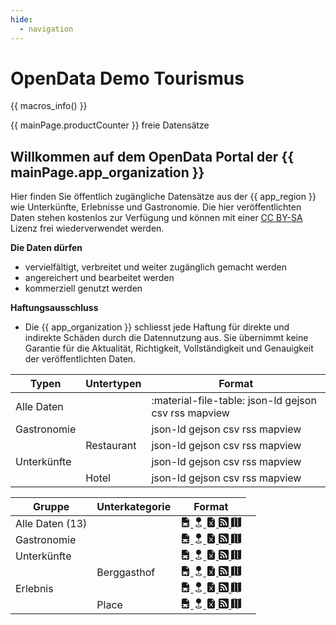 ```yaml
---
hide:
  - navigation
---
```


# OpenData Demo Tourismus

{{ macros_info() }}

{{ mainPage.productCounter }} freie Datensätze

## Willkommen auf dem OpenData Portal der {{ mainPage.app_organization }}

Hier finden Sie öffentlich zugängliche Datensätze aus der {{ app_region }} wie Unterkünfte, Erlebnisse und Gastronomie. Die hier veröffentlichten Daten stehen kostenlos zur Verfügung und können mit einer [CC BY-SA](https://creativecommons.org/licenses/by-sa/4.0/deed.de) Lizenz frei wiederverwendet werden.

**Die Daten dürfen**

- vervielfältigt, verbreitet und weiter zugänglich gemacht werden
- angereichert und bearbeitet werden
- kommerziell genutzt werden

**Haftungsausschluss**

- Die {{ app_organization }} schliesst jede Haftung für direkte und indirekte Schäden durch die Datennutzung aus. Sie übernimmt keine Garantie für die Aktualität, Richtigkeit, Vollständigkeit und Genauigkeit der veröffentlichten Daten.

| Typen       | Untertypen | Format                         |
| ----------- | ---------- | ------------------------------ |
| Alle Daten  |            | :material-file-table: json-ld gejson csv rss mapview |
| Gastronomie |            | json-ld gejson csv rss mapview |
|             | Restaurant | json-ld gejson csv rss mapview |
| Unterkünfte |            | json-ld gejson csv rss mapview |
|             | Hotel      | json-ld gejson csv rss mapview |

<div class="table-responsive">
					<table class="table">
						<thead>
							<tr>
								<th>Gruppe</th>
								<th>Unterkategorie</th>
								<th>Format</th>
							</tr>
						</thead>
						<tbody>
							<tr>
								<td>Alle Daten (13)</td>
								<td></td>
								<td>
									<a href="/api/products.json" class="btn btn-primary btn-sm" data-bs-toggle="tooltip" data-bss-tooltip="" type="button" title="" data-bs-original-title="json-ld">
										<svg xmlns="http://www.w3.org/2000/svg" width="1em" height="1em" fill="currentColor" viewBox="0 0 16 16" class="bi bi-file-earmark-spreadsheet-fill" title="json-ld">
											<path d="M9.293 0H4a2 2 0 0 0-2 2v12a2 2 0 0 0 2 2h8a2 2 0 0 0 2-2V4.707A1 1 0 0 0 13.707 4L10 .293A1 1 0 0 0 9.293 0zM9.5 3.5v-2l3 3h-2a1 1 0 0 1-1-1zM3 9h10v1h-3v2h3v1h-3v2H9v-2H6v2H5v-2H3v-1h2v-2H3V9z"></path>
										</svg>
									</a>
									<a href="/api/products.geojson" class="btn btn-primary btn-sm" data-bs-toggle="tooltip" data-bss-tooltip="" type="button" title="" data-bs-original-title="geojson">
										<svg xmlns="http://www.w3.org/2000/svg" width="1em" height="1em" fill="currentColor" viewBox="0 0 16 16" class="bi bi-geo-fill" title="geojson">
											<path fill-rule="evenodd" d="M4 4a4 4 0 1 1 4.5 3.969V13.5a.5.5 0 0 1-1 0V7.97A4 4 0 0 1 4 3.999zm2.493 8.574a.5.5 0 0 1-.411.575c-.712.118-1.28.295-1.655.493a1.319 1.319 0 0 0-.37.265.301.301 0 0 0-.057.09V14l.002.008a.147.147 0 0 0 .016.033.617.617 0 0 0 .145.15c.165.13.435.27.813.395.751.25 1.82.414 3.024.414s2.273-.163 3.024-.414c.378-.126.648-.265.813-.395a.619.619 0 0 0 .146-.15.148.148 0 0 0 .015-.033L12 14v-.004a.301.301 0 0 0-.057-.09 1.318 1.318 0 0 0-.37-.264c-.376-.198-.943-.375-1.655-.493a.5.5 0 1 1 .164-.986c.77.127 1.452.328 1.957.594C12.5 13 13 13.4 13 14c0 .426-.26.752-.544.977-.29.228-.68.413-1.116.558-.878.293-2.059.465-3.34.465-1.281 0-2.462-.172-3.34-.465-.436-.145-.826-.33-1.116-.558C3.26 14.752 3 14.426 3 14c0-.599.5-1 .961-1.243.505-.266 1.187-.467 1.957-.594a.5.5 0 0 1 .575.411z"></path>
										</svg>
									</a>
									<a href="/api/products.csv" class="btn btn-primary btn-sm" data-bs-toggle="tooltip" data-bss-tooltip="" type="button" title="" data-bs-original-title="csv">
										<svg xmlns="http://www.w3.org/2000/svg" width="1em" height="1em" fill="currentColor" viewBox="0 0 16 16" class="bi bi-file-earmark-excel-fill" title="csv">
											<path d="M9.293 0H4a2 2 0 0 0-2 2v12a2 2 0 0 0 2 2h8a2 2 0 0 0 2-2V4.707A1 1 0 0 0 13.707 4L10 .293A1 1 0 0 0 9.293 0zM9.5 3.5v-2l3 3h-2a1 1 0 0 1-1-1zM5.884 6.68 8 9.219l2.116-2.54a.5.5 0 1 1 .768.641L8.651 10l2.233 2.68a.5.5 0 0 1-.768.64L8 10.781l-2.116 2.54a.5.5 0 0 1-.768-.641L7.349 10 5.116 7.32a.5.5 0 1 1 .768-.64z"></path>
										</svg>
									</a>
									<a href="/api/products.rss" class="btn btn-primary btn-sm" data-bs-toggle="tooltip" data-bss-tooltip="" type="button" title="" data-bs-original-title="rss">
										<svg xmlns="http://www.w3.org/2000/svg" width="1em" height="1em" fill="currentColor" viewBox="0 0 16 16" class="bi bi-rss-fill" title="rss">
											<path d="M2 0a2 2 0 0 0-2 2v12a2 2 0 0 0 2 2h12a2 2 0 0 0 2-2V2a2 2 0 0 0-2-2H2zm1.5 2.5c5.523 0 10 4.477 10 10a1 1 0 1 1-2 0 8 8 0 0 0-8-8 1 1 0 0 1 0-2zm0 4a6 6 0 0 1 6 6 1 1 0 1 1-2 0 4 4 0 0 0-4-4 1 1 0 0 1 0-2zm.5 7a1.5 1.5 0 1 1 0-3 1.5 1.5 0 0 1 0 3z"></path>
										</svg>
									</a>
									<a href="/api/products.map" class="btn btn-secondary btn-sm" data-bs-toggle="tooltip" data-bss-tooltip="" type="button" title="" data-bs-original-title="mapview">
										<svg xmlns="http://www.w3.org/2000/svg" width="1em" height="1em" fill="currentColor" viewBox="0 0 16 16" class="bi bi-map-fill" title="mapview">
											<path fill-rule="evenodd" d="M16 .5a.5.5 0 0 0-.598-.49L10.5.99 5.598.01a.5.5 0 0 0-.196 0l-5 1A.5.5 0 0 0 0 1.5v14a.5.5 0 0 0 .598.49l4.902-.98 4.902.98a.502.502 0 0 0 .196 0l5-1A.5.5 0 0 0 16 14.5V.5zM5 14.09V1.11l.5-.1.5.1v12.98l-.402-.08a.498.498 0 0 0-.196 0L5 14.09zm5 .8V1.91l.402.08a.5.5 0 0 0 .196 0L11 1.91v12.98l-.5.1-.5-.1z"></path>
										</svg>
									</a>
								</td>
								<td></td>
							</tr>
              							<tr>
								<td>Gastronomie</td>
                <td></td>
								<td><a href="/api/category/ziggy_gastronomie" class="btn btn-primary btn-sm" data-bs-toggle="tooltip" data-bss-tooltip="" type="button" title="" data-bs-original-title="json-ld">
	<svg xmlns="http://www.w3.org/2000/svg" width="1em" height="1em" fill="currentColor" viewBox="0 0 16 16" class="bi bi-file-earmark-spreadsheet-fill" title="json-ld">
		<path d="M9.293 0H4a2 2 0 0 0-2 2v12a2 2 0 0 0 2 2h8a2 2 0 0 0 2-2V4.707A1 1 0 0 0 13.707 4L10 .293A1 1 0 0 0 9.293 0zM9.5 3.5v-2l3 3h-2a1 1 0 0 1-1-1zM3 9h10v1h-3v2h3v1h-3v2H9v-2H6v2H5v-2H3v-1h2v-2H3V9z"></path>
	</svg>
</a>
<a href="/api/category/ziggy_gastronomie.geojson" class="btn btn-primary btn-sm" data-bs-toggle="tooltip" data-bss-tooltip="" type="button" title="" data-bs-original-title="geojson">
	<svg xmlns="http://www.w3.org/2000/svg" width="1em" height="1em" fill="currentColor" viewBox="0 0 16 16" class="bi bi-geo-fill" title="geojson">
		<path fill-rule="evenodd" d="M4 4a4 4 0 1 1 4.5 3.969V13.5a.5.5 0 0 1-1 0V7.97A4 4 0 0 1 4 3.999zm2.493 8.574a.5.5 0 0 1-.411.575c-.712.118-1.28.295-1.655.493a1.319 1.319 0 0 0-.37.265.301.301 0 0 0-.057.09V14l.002.008a.147.147 0 0 0 .016.033.617.617 0 0 0 .145.15c.165.13.435.27.813.395.751.25 1.82.414 3.024.414s2.273-.163 3.024-.414c.378-.126.648-.265.813-.395a.619.619 0 0 0 .146-.15.148.148 0 0 0 .015-.033L12 14v-.004a.301.301 0 0 0-.057-.09 1.318 1.318 0 0 0-.37-.264c-.376-.198-.943-.375-1.655-.493a.5.5 0 1 1 .164-.986c.77.127 1.452.328 1.957.594C12.5 13 13 13.4 13 14c0 .426-.26.752-.544.977-.29.228-.68.413-1.116.558-.878.293-2.059.465-3.34.465-1.281 0-2.462-.172-3.34-.465-.436-.145-.826-.33-1.116-.558C3.26 14.752 3 14.426 3 14c0-.599.5-1 .961-1.243.505-.266 1.187-.467 1.957-.594a.5.5 0 0 1 .575.411z"></path>
	</svg>
</a>
<a href="/api/category/ziggy_gastronomie.csv" class="btn btn-primary btn-sm" data-bs-toggle="tooltip" data-bss-tooltip="" type="button" title="" data-bs-original-title="csv">
	<svg xmlns="http://www.w3.org/2000/svg" width="1em" height="1em" fill="currentColor" viewBox="0 0 16 16" class="bi bi-file-earmark-excel-fill" title="csv">
		<path d="M9.293 0H4a2 2 0 0 0-2 2v12a2 2 0 0 0 2 2h8a2 2 0 0 0 2-2V4.707A1 1 0 0 0 13.707 4L10 .293A1 1 0 0 0 9.293 0zM9.5 3.5v-2l3 3h-2a1 1 0 0 1-1-1zM5.884 6.68 8 9.219l2.116-2.54a.5.5 0 1 1 .768.641L8.651 10l2.233 2.68a.5.5 0 0 1-.768.64L8 10.781l-2.116 2.54a.5.5 0 0 1-.768-.641L7.349 10 5.116 7.32a.5.5 0 1 1 .768-.64z"></path>
	</svg>
</a>
<a href="/api/category/ziggy_gastronomie.rss" class="btn btn-primary btn-sm" data-bs-toggle="tooltip" data-bss-tooltip="" type="button" title="" data-bs-original-title="rss">
	<svg xmlns="http://www.w3.org/2000/svg" width="1em" height="1em" fill="currentColor" viewBox="0 0 16 16" class="bi bi-rss-fill" title="rss">
		<path d="M2 0a2 2 0 0 0-2 2v12a2 2 0 0 0 2 2h12a2 2 0 0 0 2-2V2a2 2 0 0 0-2-2H2zm1.5 2.5c5.523 0 10 4.477 10 10a1 1 0 1 1-2 0 8 8 0 0 0-8-8 1 1 0 0 1 0-2zm0 4a6 6 0 0 1 6 6 1 1 0 1 1-2 0 4 4 0 0 0-4-4 1 1 0 0 1 0-2zm.5 7a1.5 1.5 0 1 1 0-3 1.5 1.5 0 0 1 0 3z"></path>
	</svg>
</a>
<a href="/api/category/ziggy_gastronomie.map" class="btn btn-secondary btn-sm" data-bs-toggle="tooltip" data-bss-tooltip="" type="button" title="" data-bs-original-title="mapview">
	<svg xmlns="http://www.w3.org/2000/svg" width="1em" height="1em" fill="currentColor" viewBox="0 0 16 16" class="bi bi-map-fill" title="mapview">
		<path fill-rule="evenodd" d="M16 .5a.5.5 0 0 0-.598-.49L10.5.99 5.598.01a.5.5 0 0 0-.196 0l-5 1A.5.5 0 0 0 0 1.5v14a.5.5 0 0 0 .598.49l4.902-.98 4.902.98a.502.502 0 0 0 .196 0l5-1A.5.5 0 0 0 16 14.5V.5zM5 14.09V1.11l.5-.1.5.1v12.98l-.402-.08a.498.498 0 0 0-.196 0L5 14.09zm5 .8V1.91l.402.08a.5.5 0 0 0 .196 0L11 1.91v12.98l-.5.1-.5-.1z"></path>
	</svg>
</a>
</td>
							</tr>
              	          							<tr>
								<td>Unterkünfte</td>
                <td></td>
								<td><a href="/api/category/ziggy_unterkuenfte" class="btn btn-primary btn-sm" data-bs-toggle="tooltip" data-bss-tooltip="" type="button" title="" data-bs-original-title="json-ld">
	<svg xmlns="http://www.w3.org/2000/svg" width="1em" height="1em" fill="currentColor" viewBox="0 0 16 16" class="bi bi-file-earmark-spreadsheet-fill" title="json-ld">
		<path d="M9.293 0H4a2 2 0 0 0-2 2v12a2 2 0 0 0 2 2h8a2 2 0 0 0 2-2V4.707A1 1 0 0 0 13.707 4L10 .293A1 1 0 0 0 9.293 0zM9.5 3.5v-2l3 3h-2a1 1 0 0 1-1-1zM3 9h10v1h-3v2h3v1h-3v2H9v-2H6v2H5v-2H3v-1h2v-2H3V9z"></path>
	</svg>
</a>
<a href="/api/category/ziggy_unterkuenfte.geojson" class="btn btn-primary btn-sm" data-bs-toggle="tooltip" data-bss-tooltip="" type="button" title="" data-bs-original-title="geojson">
	<svg xmlns="http://www.w3.org/2000/svg" width="1em" height="1em" fill="currentColor" viewBox="0 0 16 16" class="bi bi-geo-fill" title="geojson">
		<path fill-rule="evenodd" d="M4 4a4 4 0 1 1 4.5 3.969V13.5a.5.5 0 0 1-1 0V7.97A4 4 0 0 1 4 3.999zm2.493 8.574a.5.5 0 0 1-.411.575c-.712.118-1.28.295-1.655.493a1.319 1.319 0 0 0-.37.265.301.301 0 0 0-.057.09V14l.002.008a.147.147 0 0 0 .016.033.617.617 0 0 0 .145.15c.165.13.435.27.813.395.751.25 1.82.414 3.024.414s2.273-.163 3.024-.414c.378-.126.648-.265.813-.395a.619.619 0 0 0 .146-.15.148.148 0 0 0 .015-.033L12 14v-.004a.301.301 0 0 0-.057-.09 1.318 1.318 0 0 0-.37-.264c-.376-.198-.943-.375-1.655-.493a.5.5 0 1 1 .164-.986c.77.127 1.452.328 1.957.594C12.5 13 13 13.4 13 14c0 .426-.26.752-.544.977-.29.228-.68.413-1.116.558-.878.293-2.059.465-3.34.465-1.281 0-2.462-.172-3.34-.465-.436-.145-.826-.33-1.116-.558C3.26 14.752 3 14.426 3 14c0-.599.5-1 .961-1.243.505-.266 1.187-.467 1.957-.594a.5.5 0 0 1 .575.411z"></path>
	</svg>
</a>
<a href="/api/category/ziggy_unterkuenfte.csv" class="btn btn-primary btn-sm" data-bs-toggle="tooltip" data-bss-tooltip="" type="button" title="" data-bs-original-title="csv">
	<svg xmlns="http://www.w3.org/2000/svg" width="1em" height="1em" fill="currentColor" viewBox="0 0 16 16" class="bi bi-file-earmark-excel-fill" title="csv">
		<path d="M9.293 0H4a2 2 0 0 0-2 2v12a2 2 0 0 0 2 2h8a2 2 0 0 0 2-2V4.707A1 1 0 0 0 13.707 4L10 .293A1 1 0 0 0 9.293 0zM9.5 3.5v-2l3 3h-2a1 1 0 0 1-1-1zM5.884 6.68 8 9.219l2.116-2.54a.5.5 0 1 1 .768.641L8.651 10l2.233 2.68a.5.5 0 0 1-.768.64L8 10.781l-2.116 2.54a.5.5 0 0 1-.768-.641L7.349 10 5.116 7.32a.5.5 0 1 1 .768-.64z"></path>
	</svg>
</a>
<a href="/api/category/ziggy_unterkuenfte.rss" class="btn btn-primary btn-sm" data-bs-toggle="tooltip" data-bss-tooltip="" type="button" title="" data-bs-original-title="rss">
	<svg xmlns="http://www.w3.org/2000/svg" width="1em" height="1em" fill="currentColor" viewBox="0 0 16 16" class="bi bi-rss-fill" title="rss">
		<path d="M2 0a2 2 0 0 0-2 2v12a2 2 0 0 0 2 2h12a2 2 0 0 0 2-2V2a2 2 0 0 0-2-2H2zm1.5 2.5c5.523 0 10 4.477 10 10a1 1 0 1 1-2 0 8 8 0 0 0-8-8 1 1 0 0 1 0-2zm0 4a6 6 0 0 1 6 6 1 1 0 1 1-2 0 4 4 0 0 0-4-4 1 1 0 0 1 0-2zm.5 7a1.5 1.5 0 1 1 0-3 1.5 1.5 0 0 1 0 3z"></path>
	</svg>
</a>
<a href="/api/category/ziggy_unterkuenfte.map" class="btn btn-secondary btn-sm" data-bs-toggle="tooltip" data-bss-tooltip="" type="button" title="" data-bs-original-title="mapview">
	<svg xmlns="http://www.w3.org/2000/svg" width="1em" height="1em" fill="currentColor" viewBox="0 0 16 16" class="bi bi-map-fill" title="mapview">
		<path fill-rule="evenodd" d="M16 .5a.5.5 0 0 0-.598-.49L10.5.99 5.598.01a.5.5 0 0 0-.196 0l-5 1A.5.5 0 0 0 0 1.5v14a.5.5 0 0 0 .598.49l4.902-.98 4.902.98a.502.502 0 0 0 .196 0l5-1A.5.5 0 0 0 16 14.5V.5zM5 14.09V1.11l.5-.1.5.1v12.98l-.402-.08a.498.498 0 0 0-.196 0L5 14.09zm5 .8V1.91l.402.08a.5.5 0 0 0 .196 0L11 1.91v12.98l-.5.1-.5-.1z"></path>
	</svg>
</a>
</td>
							</tr>
              							<tr>
								<td></td>
								<td>Berggasthof</td>
								<td><a href="/api/category/ziggy_mountain_inns" class="btn btn-primary btn-sm" data-bs-toggle="tooltip" data-bss-tooltip="" type="button" title="" data-bs-original-title="json-ld">
	<svg xmlns="http://www.w3.org/2000/svg" width="1em" height="1em" fill="currentColor" viewBox="0 0 16 16" class="bi bi-file-earmark-spreadsheet-fill" title="json-ld">
		<path d="M9.293 0H4a2 2 0 0 0-2 2v12a2 2 0 0 0 2 2h8a2 2 0 0 0 2-2V4.707A1 1 0 0 0 13.707 4L10 .293A1 1 0 0 0 9.293 0zM9.5 3.5v-2l3 3h-2a1 1 0 0 1-1-1zM3 9h10v1h-3v2h3v1h-3v2H9v-2H6v2H5v-2H3v-1h2v-2H3V9z"></path>
	</svg>
</a>
<a href="/api/category/ziggy_mountain_inns.geojson" class="btn btn-primary btn-sm" data-bs-toggle="tooltip" data-bss-tooltip="" type="button" title="" data-bs-original-title="geojson">
	<svg xmlns="http://www.w3.org/2000/svg" width="1em" height="1em" fill="currentColor" viewBox="0 0 16 16" class="bi bi-geo-fill" title="geojson">
		<path fill-rule="evenodd" d="M4 4a4 4 0 1 1 4.5 3.969V13.5a.5.5 0 0 1-1 0V7.97A4 4 0 0 1 4 3.999zm2.493 8.574a.5.5 0 0 1-.411.575c-.712.118-1.28.295-1.655.493a1.319 1.319 0 0 0-.37.265.301.301 0 0 0-.057.09V14l.002.008a.147.147 0 0 0 .016.033.617.617 0 0 0 .145.15c.165.13.435.27.813.395.751.25 1.82.414 3.024.414s2.273-.163 3.024-.414c.378-.126.648-.265.813-.395a.619.619 0 0 0 .146-.15.148.148 0 0 0 .015-.033L12 14v-.004a.301.301 0 0 0-.057-.09 1.318 1.318 0 0 0-.37-.264c-.376-.198-.943-.375-1.655-.493a.5.5 0 1 1 .164-.986c.77.127 1.452.328 1.957.594C12.5 13 13 13.4 13 14c0 .426-.26.752-.544.977-.29.228-.68.413-1.116.558-.878.293-2.059.465-3.34.465-1.281 0-2.462-.172-3.34-.465-.436-.145-.826-.33-1.116-.558C3.26 14.752 3 14.426 3 14c0-.599.5-1 .961-1.243.505-.266 1.187-.467 1.957-.594a.5.5 0 0 1 .575.411z"></path>
	</svg>
</a>
<a href="/api/category/ziggy_mountain_inns.csv" class="btn btn-primary btn-sm" data-bs-toggle="tooltip" data-bss-tooltip="" type="button" title="" data-bs-original-title="csv">
	<svg xmlns="http://www.w3.org/2000/svg" width="1em" height="1em" fill="currentColor" viewBox="0 0 16 16" class="bi bi-file-earmark-excel-fill" title="csv">
		<path d="M9.293 0H4a2 2 0 0 0-2 2v12a2 2 0 0 0 2 2h8a2 2 0 0 0 2-2V4.707A1 1 0 0 0 13.707 4L10 .293A1 1 0 0 0 9.293 0zM9.5 3.5v-2l3 3h-2a1 1 0 0 1-1-1zM5.884 6.68 8 9.219l2.116-2.54a.5.5 0 1 1 .768.641L8.651 10l2.233 2.68a.5.5 0 0 1-.768.64L8 10.781l-2.116 2.54a.5.5 0 0 1-.768-.641L7.349 10 5.116 7.32a.5.5 0 1 1 .768-.64z"></path>
	</svg>
</a>
<a href="/api/category/ziggy_mountain_inns.rss" class="btn btn-primary btn-sm" data-bs-toggle="tooltip" data-bss-tooltip="" type="button" title="" data-bs-original-title="rss">
	<svg xmlns="http://www.w3.org/2000/svg" width="1em" height="1em" fill="currentColor" viewBox="0 0 16 16" class="bi bi-rss-fill" title="rss">
		<path d="M2 0a2 2 0 0 0-2 2v12a2 2 0 0 0 2 2h12a2 2 0 0 0 2-2V2a2 2 0 0 0-2-2H2zm1.5 2.5c5.523 0 10 4.477 10 10a1 1 0 1 1-2 0 8 8 0 0 0-8-8 1 1 0 0 1 0-2zm0 4a6 6 0 0 1 6 6 1 1 0 1 1-2 0 4 4 0 0 0-4-4 1 1 0 0 1 0-2zm.5 7a1.5 1.5 0 1 1 0-3 1.5 1.5 0 0 1 0 3z"></path>
	</svg>
</a>
<a href="/api/category/ziggy_mountain_inns.map" class="btn btn-secondary btn-sm" data-bs-toggle="tooltip" data-bss-tooltip="" type="button" title="" data-bs-original-title="mapview">
	<svg xmlns="http://www.w3.org/2000/svg" width="1em" height="1em" fill="currentColor" viewBox="0 0 16 16" class="bi bi-map-fill" title="mapview">
		<path fill-rule="evenodd" d="M16 .5a.5.5 0 0 0-.598-.49L10.5.99 5.598.01a.5.5 0 0 0-.196 0l-5 1A.5.5 0 0 0 0 1.5v14a.5.5 0 0 0 .598.49l4.902-.98 4.902.98a.502.502 0 0 0 .196 0l5-1A.5.5 0 0 0 16 14.5V.5zM5 14.09V1.11l.5-.1.5.1v12.98l-.402-.08a.498.498 0 0 0-.196 0L5 14.09zm5 .8V1.91l.402.08a.5.5 0 0 0 .196 0L11 1.91v12.98l-.5.1-.5-.1z"></path>
	</svg>
</a>
</td>
							</tr>
              	          							<tr>
								<td>Erlebnis</td>
                <td></td>
								<td><a href="/api/category/ziggy_erlebnis" class="btn btn-primary btn-sm" data-bs-toggle="tooltip" data-bss-tooltip="" type="button" title="" data-bs-original-title="json-ld">
	<svg xmlns="http://www.w3.org/2000/svg" width="1em" height="1em" fill="currentColor" viewBox="0 0 16 16" class="bi bi-file-earmark-spreadsheet-fill" title="json-ld">
		<path d="M9.293 0H4a2 2 0 0 0-2 2v12a2 2 0 0 0 2 2h8a2 2 0 0 0 2-2V4.707A1 1 0 0 0 13.707 4L10 .293A1 1 0 0 0 9.293 0zM9.5 3.5v-2l3 3h-2a1 1 0 0 1-1-1zM3 9h10v1h-3v2h3v1h-3v2H9v-2H6v2H5v-2H3v-1h2v-2H3V9z"></path>
	</svg>
</a>
<a href="/api/category/ziggy_erlebnis.geojson" class="btn btn-primary btn-sm" data-bs-toggle="tooltip" data-bss-tooltip="" type="button" title="" data-bs-original-title="geojson">
	<svg xmlns="http://www.w3.org/2000/svg" width="1em" height="1em" fill="currentColor" viewBox="0 0 16 16" class="bi bi-geo-fill" title="geojson">
		<path fill-rule="evenodd" d="M4 4a4 4 0 1 1 4.5 3.969V13.5a.5.5 0 0 1-1 0V7.97A4 4 0 0 1 4 3.999zm2.493 8.574a.5.5 0 0 1-.411.575c-.712.118-1.28.295-1.655.493a1.319 1.319 0 0 0-.37.265.301.301 0 0 0-.057.09V14l.002.008a.147.147 0 0 0 .016.033.617.617 0 0 0 .145.15c.165.13.435.27.813.395.751.25 1.82.414 3.024.414s2.273-.163 3.024-.414c.378-.126.648-.265.813-.395a.619.619 0 0 0 .146-.15.148.148 0 0 0 .015-.033L12 14v-.004a.301.301 0 0 0-.057-.09 1.318 1.318 0 0 0-.37-.264c-.376-.198-.943-.375-1.655-.493a.5.5 0 1 1 .164-.986c.77.127 1.452.328 1.957.594C12.5 13 13 13.4 13 14c0 .426-.26.752-.544.977-.29.228-.68.413-1.116.558-.878.293-2.059.465-3.34.465-1.281 0-2.462-.172-3.34-.465-.436-.145-.826-.33-1.116-.558C3.26 14.752 3 14.426 3 14c0-.599.5-1 .961-1.243.505-.266 1.187-.467 1.957-.594a.5.5 0 0 1 .575.411z"></path>
	</svg>
</a>
<a href="/api/category/ziggy_erlebnis.csv" class="btn btn-primary btn-sm" data-bs-toggle="tooltip" data-bss-tooltip="" type="button" title="" data-bs-original-title="csv">
	<svg xmlns="http://www.w3.org/2000/svg" width="1em" height="1em" fill="currentColor" viewBox="0 0 16 16" class="bi bi-file-earmark-excel-fill" title="csv">
		<path d="M9.293 0H4a2 2 0 0 0-2 2v12a2 2 0 0 0 2 2h8a2 2 0 0 0 2-2V4.707A1 1 0 0 0 13.707 4L10 .293A1 1 0 0 0 9.293 0zM9.5 3.5v-2l3 3h-2a1 1 0 0 1-1-1zM5.884 6.68 8 9.219l2.116-2.54a.5.5 0 1 1 .768.641L8.651 10l2.233 2.68a.5.5 0 0 1-.768.64L8 10.781l-2.116 2.54a.5.5 0 0 1-.768-.641L7.349 10 5.116 7.32a.5.5 0 1 1 .768-.64z"></path>
	</svg>
</a>
<a href="/api/category/ziggy_erlebnis.rss" class="btn btn-primary btn-sm" data-bs-toggle="tooltip" data-bss-tooltip="" type="button" title="" data-bs-original-title="rss">
	<svg xmlns="http://www.w3.org/2000/svg" width="1em" height="1em" fill="currentColor" viewBox="0 0 16 16" class="bi bi-rss-fill" title="rss">
		<path d="M2 0a2 2 0 0 0-2 2v12a2 2 0 0 0 2 2h12a2 2 0 0 0 2-2V2a2 2 0 0 0-2-2H2zm1.5 2.5c5.523 0 10 4.477 10 10a1 1 0 1 1-2 0 8 8 0 0 0-8-8 1 1 0 0 1 0-2zm0 4a6 6 0 0 1 6 6 1 1 0 1 1-2 0 4 4 0 0 0-4-4 1 1 0 0 1 0-2zm.5 7a1.5 1.5 0 1 1 0-3 1.5 1.5 0 0 1 0 3z"></path>
	</svg>
</a>
<a href="/api/category/ziggy_erlebnis.map" class="btn btn-secondary btn-sm" data-bs-toggle="tooltip" data-bss-tooltip="" type="button" title="" data-bs-original-title="mapview">
	<svg xmlns="http://www.w3.org/2000/svg" width="1em" height="1em" fill="currentColor" viewBox="0 0 16 16" class="bi bi-map-fill" title="mapview">
		<path fill-rule="evenodd" d="M16 .5a.5.5 0 0 0-.598-.49L10.5.99 5.598.01a.5.5 0 0 0-.196 0l-5 1A.5.5 0 0 0 0 1.5v14a.5.5 0 0 0 .598.49l4.902-.98 4.902.98a.502.502 0 0 0 .196 0l5-1A.5.5 0 0 0 16 14.5V.5zM5 14.09V1.11l.5-.1.5.1v12.98l-.402-.08a.498.498 0 0 0-.196 0L5 14.09zm5 .8V1.91l.402.08a.5.5 0 0 0 .196 0L11 1.91v12.98l-.5.1-.5-.1z"></path>
	</svg>
</a>
</td>
							</tr>
              							<tr>
								<td></td>
								<td>Place</td>
								<td><a href="/api/category/place_li" class="btn btn-primary btn-sm" data-bs-toggle="tooltip" data-bss-tooltip="" type="button" title="" data-bs-original-title="json-ld">
	<svg xmlns="http://www.w3.org/2000/svg" width="1em" height="1em" fill="currentColor" viewBox="0 0 16 16" class="bi bi-file-earmark-spreadsheet-fill" title="json-ld">
		<path d="M9.293 0H4a2 2 0 0 0-2 2v12a2 2 0 0 0 2 2h8a2 2 0 0 0 2-2V4.707A1 1 0 0 0 13.707 4L10 .293A1 1 0 0 0 9.293 0zM9.5 3.5v-2l3 3h-2a1 1 0 0 1-1-1zM3 9h10v1h-3v2h3v1h-3v2H9v-2H6v2H5v-2H3v-1h2v-2H3V9z"></path>
	</svg>
</a>
<a href="/api/category/place_li.geojson" class="btn btn-primary btn-sm" data-bs-toggle="tooltip" data-bss-tooltip="" type="button" title="" data-bs-original-title="geojson">
	<svg xmlns="http://www.w3.org/2000/svg" width="1em" height="1em" fill="currentColor" viewBox="0 0 16 16" class="bi bi-geo-fill" title="geojson">
		<path fill-rule="evenodd" d="M4 4a4 4 0 1 1 4.5 3.969V13.5a.5.5 0 0 1-1 0V7.97A4 4 0 0 1 4 3.999zm2.493 8.574a.5.5 0 0 1-.411.575c-.712.118-1.28.295-1.655.493a1.319 1.319 0 0 0-.37.265.301.301 0 0 0-.057.09V14l.002.008a.147.147 0 0 0 .016.033.617.617 0 0 0 .145.15c.165.13.435.27.813.395.751.25 1.82.414 3.024.414s2.273-.163 3.024-.414c.378-.126.648-.265.813-.395a.619.619 0 0 0 .146-.15.148.148 0 0 0 .015-.033L12 14v-.004a.301.301 0 0 0-.057-.09 1.318 1.318 0 0 0-.37-.264c-.376-.198-.943-.375-1.655-.493a.5.5 0 1 1 .164-.986c.77.127 1.452.328 1.957.594C12.5 13 13 13.4 13 14c0 .426-.26.752-.544.977-.29.228-.68.413-1.116.558-.878.293-2.059.465-3.34.465-1.281 0-2.462-.172-3.34-.465-.436-.145-.826-.33-1.116-.558C3.26 14.752 3 14.426 3 14c0-.599.5-1 .961-1.243.505-.266 1.187-.467 1.957-.594a.5.5 0 0 1 .575.411z"></path>
	</svg>
</a>
<a href="/api/category/place_li.csv" class="btn btn-primary btn-sm" data-bs-toggle="tooltip" data-bss-tooltip="" type="button" title="" data-bs-original-title="csv">
	<svg xmlns="http://www.w3.org/2000/svg" width="1em" height="1em" fill="currentColor" viewBox="0 0 16 16" class="bi bi-file-earmark-excel-fill" title="csv">
		<path d="M9.293 0H4a2 2 0 0 0-2 2v12a2 2 0 0 0 2 2h8a2 2 0 0 0 2-2V4.707A1 1 0 0 0 13.707 4L10 .293A1 1 0 0 0 9.293 0zM9.5 3.5v-2l3 3h-2a1 1 0 0 1-1-1zM5.884 6.68 8 9.219l2.116-2.54a.5.5 0 1 1 .768.641L8.651 10l2.233 2.68a.5.5 0 0 1-.768.64L8 10.781l-2.116 2.54a.5.5 0 0 1-.768-.641L7.349 10 5.116 7.32a.5.5 0 1 1 .768-.64z"></path>
	</svg>
</a>
<a href="/api/category/place_li.rss" class="btn btn-primary btn-sm" data-bs-toggle="tooltip" data-bss-tooltip="" type="button" title="" data-bs-original-title="rss">
	<svg xmlns="http://www.w3.org/2000/svg" width="1em" height="1em" fill="currentColor" viewBox="0 0 16 16" class="bi bi-rss-fill" title="rss">
		<path d="M2 0a2 2 0 0 0-2 2v12a2 2 0 0 0 2 2h12a2 2 0 0 0 2-2V2a2 2 0 0 0-2-2H2zm1.5 2.5c5.523 0 10 4.477 10 10a1 1 0 1 1-2 0 8 8 0 0 0-8-8 1 1 0 0 1 0-2zm0 4a6 6 0 0 1 6 6 1 1 0 1 1-2 0 4 4 0 0 0-4-4 1 1 0 0 1 0-2zm.5 7a1.5 1.5 0 1 1 0-3 1.5 1.5 0 0 1 0 3z"></path>
	</svg>
</a>
<a href="/api/category/place_li.map" class="btn btn-secondary btn-sm" data-bs-toggle="tooltip" data-bss-tooltip="" type="button" title="" data-bs-original-title="mapview">
	<svg xmlns="http://www.w3.org/2000/svg" width="1em" height="1em" fill="currentColor" viewBox="0 0 16 16" class="bi bi-map-fill" title="mapview">
		<path fill-rule="evenodd" d="M16 .5a.5.5 0 0 0-.598-.49L10.5.99 5.598.01a.5.5 0 0 0-.196 0l-5 1A.5.5 0 0 0 0 1.5v14a.5.5 0 0 0 .598.49l4.902-.98 4.902.98a.502.502 0 0 0 .196 0l5-1A.5.5 0 0 0 16 14.5V.5zM5 14.09V1.11l.5-.1.5.1v12.98l-.402-.08a.498.498 0 0 0-.196 0L5 14.09zm5 .8V1.91l.402.08a.5.5 0 0 0 .196 0L11 1.91v12.98l-.5.1-.5-.1z"></path>
	</svg>
</a>
</td>
							</tr>
              	          						</tbody>
					</table>
				</div>
